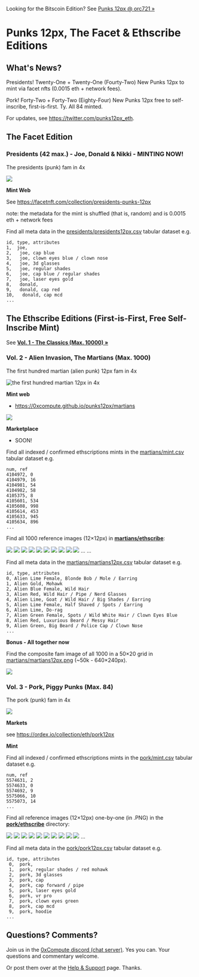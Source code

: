 Looking for the Bitscoin Edition?  See [Punks 12px @ orc721 »](https://github.com/orc721/punks12px) 




# Punks 12px, The Facet & Ethscribe Editions

## What's News?


Presidents!   Twenty-One + Twenty-One (Fourty-Two) New Punks 12px to mint via facet nfts (0.0015 eth + network fees).

Pork! Forty-Two + Forty-Two (Eighty-Four) New Punks 12px free to self-inscribe, first-is-first. Ty. All 84 minted.


For updates, see <https://twitter.com/punks12px_eth>.




## The Facet Edition

### Presidents (42 max.) -  Joe, Donald & Nikki - MINTING NOW!

The presidents (punk) fam in 4x

![](i/presidents@4x.png)


**Mint Web** 

See <https://facetnft.com/collection/presidents-punks-12px>

note: the metadata for the mint is shuffled (that is, random) and is 0.0015 eth + network fees



Find all meta data in the [presidents/presidents12px.csv](presidents/presidents12px.csv) tabular dataset e.g.

```
id, type, attributes
1,  joe,
2,   joe, cap blue
3,   joe, clown eyes blue / clown nose 
4,   joe, 3d glasses
5,   joe, regular shades
6,   joe, cap blue / regular shades
7,   joe, laser eyes gold
8,   donald,
9,   donald, cap red
10,   donald, cap mcd
...
```





## The Ethscribe Editions (First-is-First, Free Self-Inscribe Mint)


See [**Vol. 1 - The Classics (Max. 10000) »**](https://github.com/0xCompute/punks12px.vol1)




### Vol. 2 - Alien Invasion, The Martians (Max. 1000)

The first hundred martian (alien punk) 12px fam in 4x

![](i/martians12px_100@4x.png "the first hundred martian 12px in 4x")



**Mint web**

  - <https://0xcompute.github.io/punks12px/martians>


![](i/martians12px-mint.png)


**Marketplace**

  - SOON!



Find all indexed / confirmed ethscriptions mints in the [martians/mint.csv](martians/mint.csv) tabular dataset e.g.

```
num, ref
4104972, 0
4104979, 16
4104981, 54
4104982, 58
4105375, 8
4105601, 534
4105608, 998
4105614, 453
4105633, 945
4105634, 896
...
```


Find all 1000 reference images (12×12px) in [**martians/ethscribe**](martians/ethscribe):

![](martians/ethscribe/martian000.png)
![](martians/ethscribe/martian001.png)
![](martians/ethscribe/martian002.png)
![](martians/ethscribe/martian003.png)
![](martians/ethscribe/martian004.png)
![](martians/ethscribe/martian005.png)
![](martians/ethscribe/martian006.png)
![](martians/ethscribe/martian007.png)
![](martians/ethscribe/martian008.png)
![](martians/ethscribe/martian009.png)
...
...


Find all meta data in the [martians/martians12px.csv](martians/martians12px.csv) tabular dataset e.g.

```
id, type, attributes
0, Alien Lime Female, Blonde Bob / Mole / Earring
1, Alien Gold, Mohawk
2, Alien Blue Female, Wild Hair
3, Alien Red, Wild Hair / Pipe / Nerd Glasses
4, Alien Lime, Goat / Wild Hair / Big Shades / Earring
5, Alien Lime Female, Half Shaved / Spots / Earring
6, Alien Lime, Do-rag
7, Alien Green Female, Spots / Wild White Hair / Clown Eyes Blue
8, Alien Red, Luxurious Beard / Messy Hair
9, Alien Green, Big Beard / Police Cap / Clown Nose
...
```

**Bonus - All together now**

Find the composite fam image of all 1000 in a 50×20 grid in [martians/martians12px.png](martians/martians12px.png) (~50k - 640×240px).

![](martians/martians12px.png)






### Vol. 3 - Pork, Piggy Punks (Max. 84) 

The pork (punk) fam in 4x

![](i/pork@4x.png)


**Markets**

see <https://ordex.io/collection/eth/pork12px>



**Mint** 

Find all indexed / confirmed ethscriptions mints in the [pork/mint.csv](pork/mint.csv) tabular dataset e.g.

```
num, ref
5574631, 2
5574633, 0
5574692, 9
5575066, 10
5575073, 14
...
```


Find all reference images (12×12px) one-by-one (in .PNG) 
in the [**pork/ethscribe**](pork/ethscribe) directory:

![](pork/ethscribe/pork0.png)
![](pork/ethscribe/pork1.png)
![](pork/ethscribe/pork2.png)
![](pork/ethscribe/pork3.png)
![](pork/ethscribe/pork4.png)
![](pork/ethscribe/pork5.png)
![](pork/ethscribe/pork6.png)
![](pork/ethscribe/pork7.png)
![](pork/ethscribe/pork8.png)
![](pork/ethscribe/pork9.png)
...


Find all meta data in the [pork/pork12px.csv](pork/pork12px.csv) tabular dataset e.g.

```
id, type, attributes
 0,  pork, 
 1,  pork, regular shades / red mohawk  
 2,  pork, 3d glasses
 3,  pork, cap 
 4,  pork, cap forward / pipe
 5,  pork, laser eyes gold
 6,  pork, vr pro
 7,  pork, clown eyes green
 8,  pork, cap mcd
 9,  pork, hoodie 
...
```



## Questions? Comments?

Join us in the [0xCompute discord (chat server)](https://discord.gg/3JRnDUap6y). Yes you can.
Your questions and commentary welcome.

Or post them over at the [Help & Support](https://github.com/geraldb/help) page. Thanks.
